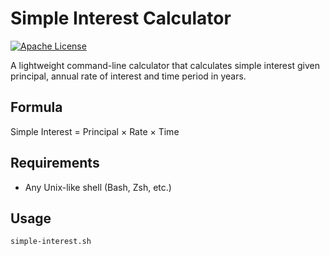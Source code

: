 # Simple Interest Calculator

[![Apache License](https://img.shields.io/badge/License-Apache%202.0-blue.svg)](https://opensource.org/licenses/Apache-2.0)

A lightweight command-line calculator that calculates simple interest given principal, annual rate of interest and time period in years.

## Formula
Simple Interest = Principal × Rate × Time  


## Requirements
- Any Unix-like shell (Bash, Zsh, etc.)


## Usage
```shell
simple-interest.sh
